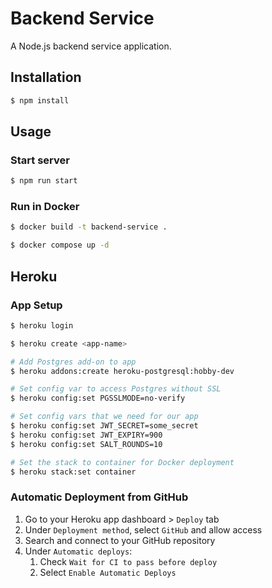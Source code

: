 # Backend Service

A Node.js backend service application.

## Installation

```bash
$ npm install
```

## Usage

### Start server

```bash
$ npm run start
```

### Run in Docker

```bash
$ docker build -t backend-service .

$ docker compose up -d
```

## Heroku

### App Setup

```bash
$ heroku login

$ heroku create <app-name>

# Add Postgres add-on to app
$ heroku addons:create heroku-postgresql:hobby-dev

# Set config var to access Postgres without SSL
$ heroku config:set PGSSLMODE=no-verify

# Set config vars that we need for our app
$ heroku config:set JWT_SECRET=some_secret
$ heroku config:set JWT_EXPIRY=900
$ heroku config:set SALT_ROUNDS=10

# Set the stack to container for Docker deployment
$ heroku stack:set container
```

### Automatic Deployment from GitHub

1. Go to your Heroku app dashboard > `Deploy` tab
2. Under `Deployment method`, select `GitHub` and allow access
3. Search and connect to your GitHub repository
4. Under `Automatic deploys`:
   1. Check `Wait for CI to pass before deploy`
   2. Select `Enable Automatic Deploys`
